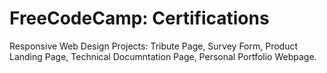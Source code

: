 # FreeCodeCamp: Certifications 

Responsive Web Design Projects: Tribute Page, Survey Form, Product Landing Page, Technical Documntation Page, Personal Portfolio Webpage.